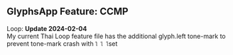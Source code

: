 GlyphsApp Feature: CCMP
-----

Loop: 
**Update 2024-02-04**  
My current Thai Loop feature file has the additional glyph.left tone-mark to prevent tone-mark crash with `ใ ไ โ`set 
